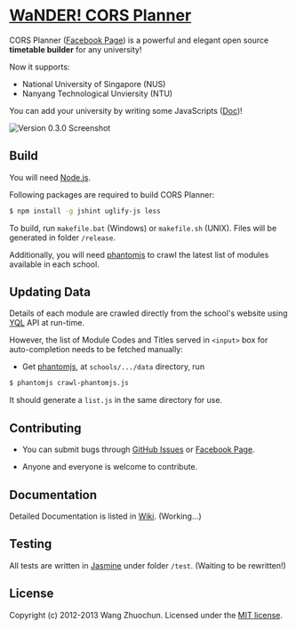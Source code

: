 # [WaNDER! CORS Planner](http://cors.bicrement.com/)

CORS Planner ([Facebook Page](https://www.facebook.com/cors.planner)) is a powerful and elegant open source **timetable builder** for any university!

Now it supports:

- National University of Singapore (NUS)
- Nanyang Technological Unviersity (NTU)

You can add your university by writing some JavaScripts ([Doc](https://github.com/zhuochun/cors-planner/wiki/How-to-Add-your-University))!

![Version 0.3.0 Screenshot](https://fbcdn-sphotos-f-a.akamaihd.net/hphotos-ak-ash3/530386_522148014470753_1886317266_n.png)

## Build

You will need [Node.js](http://nodejs.org).

Following packages are required to build CORS Planner:

```bash
$ npm install -g jshint uglify-js less
```

To build, run `makefile.bat` (Windows) or `makefile.sh` (UNIX). Files will be generated in folder `/release`.

Additionally, you will need [phantomjs](http://phantomjs.org/) to crawl the latest list of modules available in each school.

## Updating Data

Details of each module are crawled directly from the school's website using [YQL](http://developer.yahoo.com/yql/) API at run-time.

However, the list of Module Codes and Titles served in `<input>` box for auto-completion needs to be fetched manually:

* Get [phantomjs](http://phantomjs.org/), at `schools/.../data` directory, run

```bash
$ phantomjs crawl-phantomjs.js
```

It should generate a `list.js` in the same directory for use.

## Contributing

* You can submit bugs through [GitHub Issues](https://github.com/zhuochun/cors-planner/issues) or [Facebook Page](https://www.facebook.com/cors.planner).

* Anyone and everyone is welcome to contribute.

## Documentation

Detailed Documentation is listed in [Wiki](https://github.com/zhuochun/cors-planner/wiki). (Working...)

## Testing

All tests are written in [Jasmine](http://pivotal.github.com/jasmine/) under folder `/test`. (Waiting to be rewritten!)

## License

Copyright (c) 2012-2013 Wang Zhuochun. Licensed under the [MIT license](https://github.com/zhuochun/cors-planner/blob/master/LICENSE).
